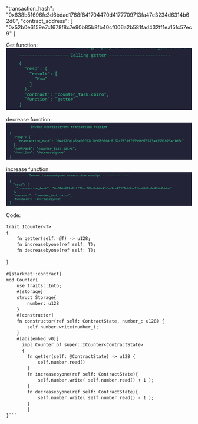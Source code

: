 "transaction_hash": "0x638b51696fc3d6bdad1768f841704470d4177709713fa47e3234d6314b62d0",
  "contract_address": [
    "0x52b0e6159e7c1678f8c7e90b85b8fb40cf006a2b581fad432ff1ea15fc57ec9"
  ]

Get function:
![alt text](image.png)  

decrease function:
![alt text](image-1.png)

increase function:
![alt text](image-2.png)


Code:
```#[starknet::interface]
trait ICounter<T> 
{
    fn getter(self: @T) -> u128;
    fn increasebyone(ref self: T);
    fn decreasebyone(ref self: T);

}

#[starknet::contract]
mod Counter{
    use traits::Into;
    #[storage]
    struct Storage{
        number: u128
    }
    #[constructor]
    fn constructor(ref self: ContractState, number_: u128) {
        self.number.write(number_);
    }
    #[abi(embed_v0)]
      impl Counter of super::ICounter<ContractState>
      {
        fn getter(self: @ContractState) -> u128 {  
            self.number.read()
        }
        fn increasebyone(ref self: ContractState){   
            self.number.write( self.number.read() + 1 );
        }
        fn decreasebyone(ref self: ContractState){  
            self.number.write( self.number.read() - 1 );
        }
        }
}```